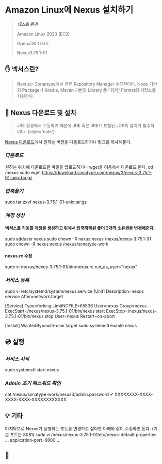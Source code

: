 # Amazon Linux에 Nexus 설치하기

> ***테스트 환경***
>
> Amazon Linux 2023 (EC2)
>
> OpenJDK 17.0.2
> 
> Nexus3.75.1-01

## ✋ 넥서스란?
> Nexus는 Sonartype에서 만든 Repository Manager 솔루션이다. Node 기반의 Package나 Gradle, Maven 기반의 Library 등 다양한 Format의 저장소를 지원한다.

## 🚀 Nexus 다운로드 및 설치

> JRE 환경에서 구동되기 때문에 JRE 혹은 JRE가 포함된 JDK의 설치가 필수적이다.
{style='note'}

[Nexus 다운로드](https://help.sonatype.com/en/download-archives---repository-manager-3.html)에서 원하는 버전을 다운로드하거나 링크를 복사해둔다.

### ***다운로드***
원하는 위치에 다운로드한 파일을 업로드하거나 wget을 이용해서 다운로드 한다.
<code-block lang="sh">
cd /nexus
sudo wget https://download.sonatype.com/nexus/3/nexus-3.75.1-01-unix.tar.gz
</code-block>

### ***압축풀기***
<code-block lang="sh">
sudo tar zxvf nexus-3.75.1-01-unix.tar.gz
</code-block>

### ***계정 생성***
#### 넥서스를 기동할 계정을 생성하고 위에서 압축해제된 폴더 2개의 소유권을 변경해준다. 
<code-block lang="sh">
sudo adduser nexus
sudo chown -R nexus:nexus /nexus/nexus-3.75.1-01
sudo chown -R nexus:nexus /nexus/sonatype-work
</code-block>

#### nexus.rc 수정
<code-block lang="sh">
sudo vi /nexus/nexus-3.75.1-01/bin/nexus.rc
</code-block>
<code-block lang="vim">
run_as_user="nexus"
</code-block>

### ***서비스 등록***
<code-block lang="sh">
sudo vi /etc/systemd/system/nexus.service
</code-block>
<code-block lang="vim">
[Unit]
Description=nexus service
After=network.target

[Service]
Type=forking
LimitNOFILE=65536
User=nexus
Group=nexus
ExecStart=/nexus/nexus-3.75.1-01/bin/nexus start
ExecStop=/nexus/nexus-3.75.1-01/bin/nexus stop
User=nexus
Restart=on-abort

[Install]
WantedBy=multi-user.target
</code-block>
<code-block lang="sh">
sudo systemctl enable nexus
</code-block>

## 💿 실행

### ***서비스 시작***
<code-block lang="sh">
sudo systemctl start nexus
</code-block>

### ***Admin 초기 패스워드 확인***
<code-block lang="sh">
cat /nexus/sonatype-work/nexus3/admin.password
</code-block>
<code-block lang="sh">
✔
XXXXXXXX-XXXX-XXXX-XXXX-XXXXXXXXXXXX
</code-block>

## 💡 기타
마지막으로 Nexus가 실행되는 포트를 변경하고 싶다면 아래와 같이 수정하면 된다. (기본 포트는 8081)
<code-block lang="sh">
sudo vi /nexus/nexus-3.75.1-01/etc/nexus-default.properties
</code-block>
<code-block lang="vim">
...
application-port=9000
...
</code-block>

## 👋